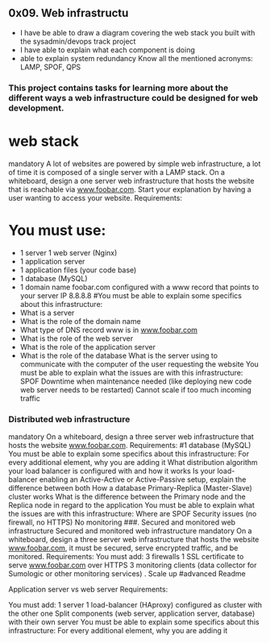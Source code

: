 ## 0x09. Web infrastructu
* I have be able to draw a diagram covering the web stack you built with the sysadmin/devops track project
* I have  able to explain what each component is doing
* able to explain system redundancy
Know all the mentioned acronyms: LAMP, SPOF, QPS
### This project contains tasks for learning more about the different ways a web infrastructure could be designed for web development.
# web stack
mandatory
A lot of websites are powered by simple web infrastructure, a lot of time it is composed of a single server with a LAMP stack.
On a whiteboard, design a one server web infrastructure that hosts the website that is reachable via www.foobar.com. Start your explanation by having a user wanting to access your website.
Requirements:
# You must use:
* 1 server
<S-F8>1 web server (Nginx)
* 1 application server
* 1 application files (your code base)
* 1 database (MySQL)
* 1 domain name foobar.com configured with a www record that points to your server IP 8.8.8.8
#You must be able to explain some specifics about this infrastructure:
* What is a server
* What is the role of the domain name
* What type of DNS record www is in www.foobar.com
* What is the role of the web server
* What is the role of the application server
* What is the role of the database
What is the server using to communicate with the computer of the user requesting the website
You must be able to explain what the issues are with this infrastructure:
SPOF
Downtime when maintenance needed (like deploying new code web server needs to be restarted)
Cannot scale if too much incoming traffic
### Distributed web infrastructure
mandatory
On a whiteboard, design a three server web infrastructure that hosts the website www.foobar.com.
Requirements:
#1 database (MySQL)
You must be able to explain some specifics about this infrastructure:
For every additional element, why you are adding it
What distribution algorithm your load balancer is configured with and how it works
Is your load-balancer enabling an Active-Active or Active-Passive setup, explain the difference between both
How a database Primary-Replica (Master-Slave) cluster works
What is the difference between the Primary node and the Replica node in regard to the application
You must be able to explain what the issues are with this infrastructure:
Where are SPOF
Security issues (no firewall, no HTTPS)
No monitoring
###. Secured and monitored web infrastructure
Secured and monitored web infrastructure
mandatory
On a whiteboard, design a three server web infrastructure that hosts the website www.foobar.com, it must be secured, serve encrypted traffic, and be monitored.
Requirements:
You must add:
3 firewalls
1 SSL certificate to serve www.foobar.com over HTTPS
3 monitoring clients (data collector for Sumologic or other monitoring services)
. Scale up
#advanced
Readme

Application server vs web server
Requirements:

You must add:
1 server
1 load-balancer (HAproxy) configured as cluster with the other one
Split components (web server, application server, database) with their own server
You must be able to explain some specifics about this infrastructure:
For every additional element, why you are adding it
